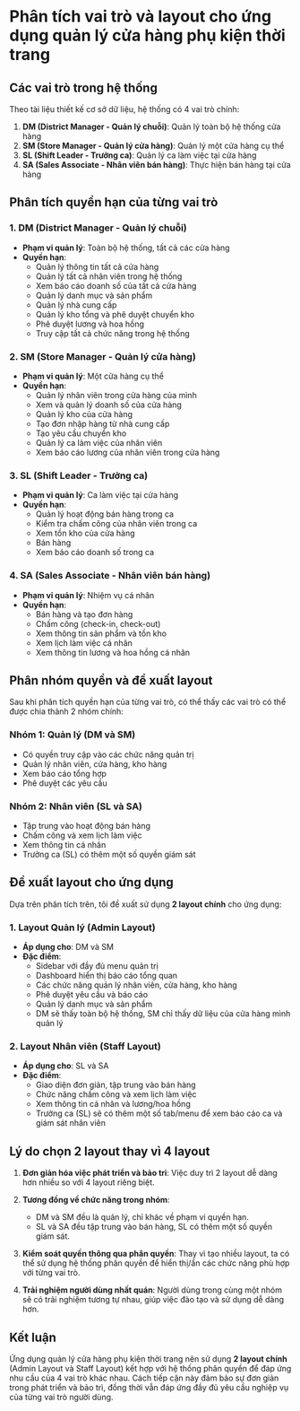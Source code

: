 # Phân tích vai trò và layout cho ứng dụng quản lý cửa hàng phụ kiện thời trang

## Các vai trò trong hệ thống

Theo tài liệu thiết kế cơ sở dữ liệu, hệ thống có 4 vai trò chính:

1. **DM (District Manager - Quản lý chuỗi)**: Quản lý toàn bộ hệ thống cửa hàng
2. **SM (Store Manager - Quản lý cửa hàng)**: Quản lý một cửa hàng cụ thể
3. **SL (Shift Leader - Trưởng ca)**: Quản lý ca làm việc tại cửa hàng
4. **SA (Sales Associate - Nhân viên bán hàng)**: Thực hiện bán hàng tại cửa hàng

## Phân tích quyền hạn của từng vai trò

### 1. DM (District Manager - Quản lý chuỗi)
- **Phạm vi quản lý**: Toàn bộ hệ thống, tất cả các cửa hàng
- **Quyền hạn**:
  - Quản lý thông tin tất cả cửa hàng
  - Quản lý tất cả nhân viên trong hệ thống
  - Xem báo cáo doanh số của tất cả cửa hàng
  - Quản lý danh mục và sản phẩm
  - Quản lý nhà cung cấp
  - Quản lý kho tổng và phê duyệt chuyển kho
  - Phê duyệt lương và hoa hồng
  - Truy cập tất cả chức năng trong hệ thống

### 2. SM (Store Manager - Quản lý cửa hàng)
- **Phạm vi quản lý**: Một cửa hàng cụ thể
- **Quyền hạn**:
  - Quản lý nhân viên trong cửa hàng của mình
  - Xem và quản lý doanh số của cửa hàng
  - Quản lý kho của cửa hàng
  - Tạo đơn nhập hàng từ nhà cung cấp
  - Tạo yêu cầu chuyển kho
  - Quản lý ca làm việc của nhân viên
  - Xem báo cáo lương của nhân viên trong cửa hàng

### 3. SL (Shift Leader - Trưởng ca)
- **Phạm vi quản lý**: Ca làm việc tại cửa hàng
- **Quyền hạn**:
  - Quản lý hoạt động bán hàng trong ca
  - Kiểm tra chấm công của nhân viên trong ca
  - Xem tồn kho của cửa hàng
  - Bán hàng
  - Xem báo cáo doanh số trong ca

### 4. SA (Sales Associate - Nhân viên bán hàng)
- **Phạm vi quản lý**: Nhiệm vụ cá nhân
- **Quyền hạn**:
  - Bán hàng và tạo đơn hàng
  - Chấm công (check-in, check-out)
  - Xem thông tin sản phẩm và tồn kho
  - Xem lịch làm việc cá nhân
  - Xem thông tin lương và hoa hồng cá nhân

## Phân nhóm quyền và đề xuất layout

Sau khi phân tích quyền hạn của từng vai trò, có thể thấy các vai trò có thể được chia thành 2 nhóm chính:

### Nhóm 1: Quản lý (DM và SM)
- Có quyền truy cập vào các chức năng quản trị
- Quản lý nhân viên, cửa hàng, kho hàng
- Xem báo cáo tổng hợp
- Phê duyệt các yêu cầu

### Nhóm 2: Nhân viên (SL và SA)
- Tập trung vào hoạt động bán hàng
- Chấm công và xem lịch làm việc
- Xem thông tin cá nhân
- Trưởng ca (SL) có thêm một số quyền giám sát

## Đề xuất layout cho ứng dụng

Dựa trên phân tích trên, tôi đề xuất sử dụng **2 layout chính** cho ứng dụng:

### 1. Layout Quản lý (Admin Layout)
- **Áp dụng cho**: DM và SM
- **Đặc điểm**:
  - Sidebar với đầy đủ menu quản trị
  - Dashboard hiển thị báo cáo tổng quan
  - Các chức năng quản lý nhân viên, cửa hàng, kho hàng
  - Phê duyệt yêu cầu và báo cáo
  - Quản lý danh mục và sản phẩm
  - DM sẽ thấy toàn bộ hệ thống, SM chỉ thấy dữ liệu của cửa hàng mình quản lý

### 2. Layout Nhân viên (Staff Layout)
- **Áp dụng cho**: SL và SA
- **Đặc điểm**:
  - Giao diện đơn giản, tập trung vào bán hàng
  - Chức năng chấm công và xem lịch làm việc
  - Xem thông tin cá nhân và lương/hoa hồng
  - Trưởng ca (SL) sẽ có thêm một số tab/menu để xem báo cáo ca và giám sát nhân viên

## Lý do chọn 2 layout thay vì 4 layout

1. **Đơn giản hóa việc phát triển và bảo trì**: Việc duy trì 2 layout dễ dàng hơn nhiều so với 4 layout riêng biệt.

2. **Tương đồng về chức năng trong nhóm**:
   - DM và SM đều là quản lý, chỉ khác về phạm vi quyền hạn.
   - SL và SA đều tập trung vào bán hàng, SL có thêm một số quyền giám sát.

3. **Kiểm soát quyền thông qua phân quyền**: Thay vì tạo nhiều layout, ta có thể sử dụng hệ thống phân quyền để hiển thị/ẩn các chức năng phù hợp với từng vai trò.

4. **Trải nghiệm người dùng nhất quán**: Người dùng trong cùng một nhóm sẽ có trải nghiệm tương tự nhau, giúp việc đào tạo và sử dụng dễ dàng hơn.

## Kết luận

Ứng dụng quản lý cửa hàng phụ kiện thời trang nên sử dụng **2 layout chính** (Admin Layout và Staff Layout) kết hợp với hệ thống phân quyền để đáp ứng nhu cầu của 4 vai trò khác nhau. Cách tiếp cận này đảm bảo sự đơn giản trong phát triển và bảo trì, đồng thời vẫn đáp ứng đầy đủ yêu cầu nghiệp vụ của từng vai trò người dùng.
